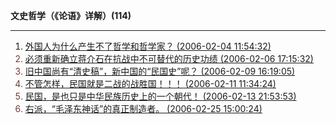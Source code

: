 **文史哲学（《论语》详解）(114)**

---

1. <font color='#703c34'>[外国人为什么产生不了哲学和哲学家？ (2006-02-04 11:54:32)](https://chzh1019.github.io/chzhshch/14/)
2. [必须重新确立蒋介石在抗战中不可替代的历史功绩 (2006-02-06 17:15:32)](https://chzh1019.github.io/chzhshch/17/)
3. [旧中国尚有“清史稿”，新中国的“民国史”呢？ (2006-02-09 16:19:05)](https://chzh1019.github.io/chzhshch/22/)
4. [不管怎样，民国就是二战的战胜国！！！ (2006-02-11 11:34:24)](https://chzh1019.github.io/chzhshch/25/)
5. [民国，是也只是中华民族历史上的一个朝代！ (2006-02-13 21:53:53)](https://chzh1019.github.io/chzhshch/32/)
6. [右派，“毛泽东神话”的真正制造者。 (2006-02-25 15:00:24)](https://chzh1019.github.io/chzhshch/48/)

